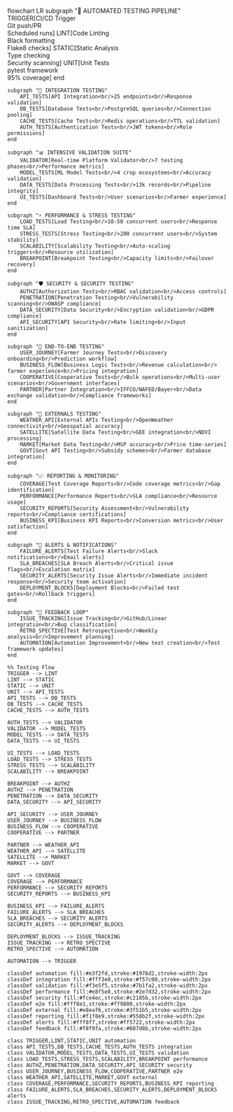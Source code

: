 flowchart LR
    subgraph "🤖 AUTOMATED TESTING PIPELINE"
        TRIGGER[CI/CD Trigger<br/>Git push/PR<br/>Scheduled runs]
        LINT[Code Linting<br/>Black formatting<br/>Flake8 checks]
        STATIC[Static Analysis<br/>Type checking<br/>Security scanning]
        UNIT[Unit Tests<br/>pytest framework<br/>95% coverage]
    end

    subgraph "🧪 INTEGRATION TESTING"
        API_TESTS[API Integration<br/>25 endpoints<br/>Response validation]
        DB_TESTS[Database Tests<br/>PostgreSQL queries<br/>Connection pooling]
        CACHE_TESTS[Cache Tests<br/>Redis operations<br/>TTL validation]
        AUTH_TESTS[Authentication Tests<br/>JWT tokens<br/>Role permissions]
    end

    subgraph "📊 INTENSIVE VALIDATION SUITE"
        VALIDATOR[Real-time Platform Validator<br/>7 testing phases<br/>Performance metrics]
        MODEL_TESTS[ML Model Tests<br/>4 crop ecosystems<br/>Accuracy validation]
        DATA_TESTS[Data Processing Tests<br/>13k records<br/>Pipeline integrity]
        UI_TESTS[Dashboard Tests<br/>User scenarios<br/>Farmer experience]
    end

    subgraph "⚡ PERFORMANCE & STRESS TESTING"
        LOAD_TESTS[Load Testing<br/>10-50 concurrent users<br/>Response time SLA]
        STRESS_TESTS[Stress Testing<br/>200 concurrent users<br/>System stability]
        SCALABILITY[Scalability Testing<br/>Auto-scaling triggers<br/>Resource utilization]
        BREAKPOINT[Breakpoint Testing<br/>Capacity limits<br/>Failover recovery]
    end

    subgraph "🛡️ SECURITY & SECURITY TESTING"
        AUTHZ[Authorization Tests<br/>RBAC validation<br/>Access controls]
        PENETRATION[Penetration Testing<br/>Vulnerability scanning<br/>OWASP compliance]
        DATA_SECURITY[Data Security<br/>Encryption validation<br/>GDPR compliance]
        API_SECURITY[API Security<br/>Rate limiting<br/>Input sanitization]
    end

    subgraph "🎯 END-TO-END TESTING"
        USER_JOURNEY[Farmer Journey Tests<br/>Discovery onboarding<br/>Prediction workflow]
        BUSINESS_FLOW[Business Logic Tests<br/>Revenue calculation<br/> farmer experience<br/>Pricing integration]
        COOPERATIVE[Cooperative Tests<br/>Bulk operations<br/>Multi-user scenarios<br/>Government interfaces]
        PARTNER[Partner Integration<br/>IFFCO/NAFED/Bayer<br/>Data exchange validation<br/>Compliance frameworks]
    end

    subgraph "🔄 EXTERNALS TESTING"
        WEATHER_API[External APIs Testing<br/>OpenWeather connectivity<br/>Geospatial accuracy]
        SATELLITE[Satellite Data Testing<br/>GEE integration<br/>NDVI processing]
        MARKET[Market Data Testing<br/>MSP accuracy<br/>Price time-series]
        GOVT[Govt API Testing<br/>Subsidy schemes<br/>Farmer database integration]
    end

    subgraph "📈 REPORTING & MONITORING"
        COVERAGE[Test Coverage Reports<br/>Code coverage metrics<br/>Gap identification]
        PERFORMANCE[Performance Reports<br/>SLA compliance<br/>Resource usage]
        SECURITY_REPORTS[Security Assessment<br/>Vulnerability reports<br/>Compliance certifications]
        BUSINESS_KPI[Business KPI Reports<br/>Conversion metrics<br/>User satisfaction]
    end

    subgraph "🚨 ALERTS & NOTIFICATIONS"
        FAILURE_ALERTS[Test Failure Alerts<br/>Slack notifications<br/>Email alerts]
        SLA_BREACHES[SLA Breach Alerts<br/>Critical issue flags<br/>Escalation matrix]
        SECURITY_ALERTS[Security Issue Alerts<br/>Immediate incident response<br/>Security team activation]
        DEPLOYMENT_BLOCKS[Deployment Blocks<br/>Failed test gates<br/>Rollback triggers]
    end

    subgraph "🔄 FEEDBACK LOOP"
        ISSUE_TRACKING[Issue Tracking<br/>GitHub/Linear integration<br/>Bug classification]
        RETRO_SPECTIVE[Test Retrospective<br/>Weekly analysis<br/>Improvement planning]
        AUTOMATION[Automation Improvement<br/>New test creation<br/>Test framework updates]
    end

    %% Testing Flow
    TRIGGER --> LINT
    LINT --> STATIC
    STATIC --> UNIT
    UNIT --> API_TESTS
    API_TESTS --> DB_TESTS
    DB_TESTS --> CACHE_TESTS
    CACHE_TESTS --> AUTH_TESTS

    AUTH_TESTS --> VALIDATOR
    VALIDATOR --> MODEL_TESTS
    MODEL_TESTS --> DATA_TESTS
    DATA_TESTS --> UI_TESTS

    UI_TESTS --> LOAD_TESTS
    LOAD_TESTS --> STRESS_TESTS
    STRESS_TESTS --> SCALABILITY
    SCALABILITY --> BREAKPOINT

    BREAKPOINT --> AUTHZ
    AUTHZ --> PENETRATION
    PENETRATION --> DATA_SECURITY
    DATA_SECURITY --> API_SECURITY

    API_SECURITY --> USER_JOURNEY
    USER_JOURNEY --> BUSINESS_FLOW
    BUSINESS_FLOW --> COOPERATIVE
    COOPERATIVE --> PARTNER

    PARTNER --> WEATHER_API
    WEATHER_API --> SATELLITE
    SATELLITE --> MARKET
    MARKET --> GOVT

    GOVT --> COVERAGE
    COVERAGE --> PERFORMANCE
    PERFORMANCE --> SECURITY_REPORTS
    SECURITY_REPORTS --> BUSINESS_KPI

    BUSINESS_KPI --> FAILURE_ALERTS
    FAILURE_ALERTS --> SLA_BREACHES
    SLA_BREACHES --> SECURITY_ALERTS
    SECURITY_ALERTS --> DEPLOYMENT_BLOCKS

    DEPLOYMENT_BLOCKS --> ISSUE_TRACKING
    ISSUE_TRACKING --> RETRO_SPECTIVE
    RETRO_SPECTIVE --> AUTOMATION

    AUTOMATION --> TRIGGER

    classDef automation fill:#e3f2fd,stroke:#1976d2,stroke-width:2px
    classDef integration fill:#fff3e0,stroke:#f57c00,stroke-width:2px
    classDef validation fill:#f3e5f5,stroke:#7b1fa2,stroke-width:2px
    classDef performance fill:#e8f5e8,stroke:#2e7d32,stroke-width:2px
    classDef security fill:#fce4ec,stroke:#c2185b,stroke-width:2px
    classDef e2e fill:#fff8e1,stroke:#ff9800,stroke-width:2px
    classDef external fill:#e8eaf6,stroke:#3f51b5,stroke-width:2px
    classDef reporting fill:#f1f8e9,stroke:#558b2f,stroke-width:2px
    classDef alerts fill:#fff8f7,stroke:#ff5722,stroke-width:2px
    classDef feedback fill:#f8f9fa,stroke:#607d8b,stroke-width:2px

    class TRIGGER,LINT,STATIC,UNIT automation
    class API_TESTS,DB_TESTS,CACHE_TESTS,AUTH_TESTS integration
    class VALIDATOR,MODEL_TESTS,DATA_TESTS,UI_TESTS validation
    class LOAD_TESTS,STRESS_TESTS,SCALABILITY,BREAKPOINT performance
    class AUTHZ,PENETRATION,DATA_SECURITY,API_SECURITY security
    class USER_JOURNEY,BUSINESS_FLOW,COOPERATIVE,PARTNER e2e
    class WEATHER_API,SATELLITE,MARKET,GOVT external
    class COVERAGE,PERFORMANCE,SECURITY_REPORTS,BUSINESS_KPI reporting
    class FAILURE_ALERTS,SLA_BREACHES,SECURITY_ALERTS,DEPLOYMENT_BLOCKS alerts
    class ISSUE_TRACKING,RETRO_SPECTIVE,AUTOMATION feedback

